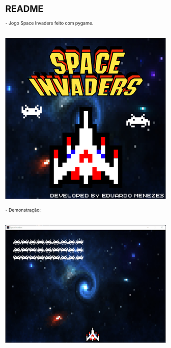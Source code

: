# README
<p>- Jogo Space Invaders feito com pygame.</p>

<h1 align="center">
    <img alt="Readme" title="Readme" src="./arquivos/icon.png"/>
</h1>

<p>- Demonstração:</p>
<h1 align="center">
    <img alt="Readme" title="Readme" src="./arquivos/spaceinvaders.gif"/>
</h1>